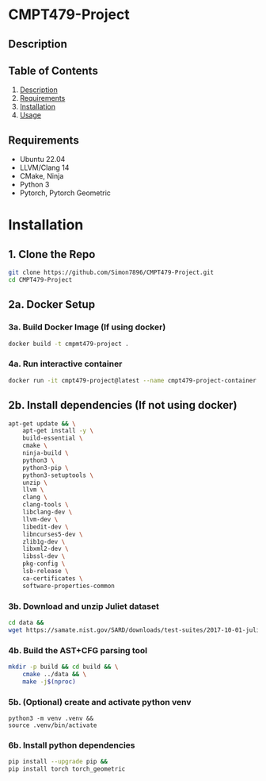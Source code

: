 # CMPT479-Project

## Description

## Table of Contents

1. [Description](#description)
2. [Requirements](#requirements)
3. [Installation](#installation)
4. [Usage](#usage)

## Requirements

- Ubuntu 22.04
- LLVM/Clang 14
- CMake, Ninja
- Python 3
- Pytorch, Pytorch Geometric

# Installation

## 1. Clone the Repo

```bash
git clone https://github.com/Simon7896/CMPT479-Project.git
cd CMPT479-Project
```

## 2a. Docker Setup
### 3a. Build Docker Image (If using docker)
```bash
docker build -t cmpmt479-project .
```

### 4a. Run interactive container
```bash
docker run -it cmpt479-project@latest --name cmpt479-project-container
```

## 2b. Install dependencies (If not using docker)

```bash
apt-get update && \
    apt-get install -y \
    build-essential \
    cmake \
    ninja-build \
    python3 \
    python3-pip \
    python3-setuptools \
    unzip \
    llvm \
    clang \
    clang-tools \
    libclang-dev \
    llvm-dev \
    libedit-dev \
    libncurses5-dev \
    zlib1g-dev \
    libxml2-dev \
    libssl-dev \
    pkg-config \
    lsb-release \
    ca-certificates \
    software-properties-common
```

### 3b. Download and unzip Juliet dataset
```bash
cd data &&
wget https://samate.nist.gov/SARD/downloads/test-suites/2017-10-01-juliet-test-suite-for-c-cplusplus-v1-3.zip
```

### 4b. Build the AST+CFG parsing tool
```bash
mkdir -p build && cd build && \
    cmake ../data && \
    make -j$(nproc)
```

### 5b. (Optional) create and activate python venv
```
python3 -m venv .venv &&
source .venv/bin/activate
```

### 6b. Install python dependencies
```bash
pip install --upgrade pip &&
pip install torch torch_geometric
```



